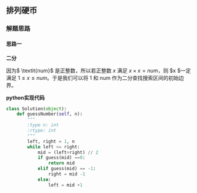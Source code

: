 ## 排列硬币



### 解题思路

#### 思路一

**二分**

因为$ \textit{num}$ 是正整数，所以若正整数 $x$ 满足 $x \times x = \textit{num}$，则 $x $一定满足 $1 \le x \le \textit{num}$。于是我们可以将 1 和 num 作为二分查找搜索区间的初始边界。

**python实现代码**
```python
class Solution(object):
    def guessNumber(self, n):
        """
        :type n: int
        :rtype: int
        """
        left, right = 1, n
        while left <= right:
            mid = (left+right) // 2
            if guess(mid) ==0:
                return mid
            elif guess(mid) == -1:
                right = mid -1
            else:
                left = mid +1
```

